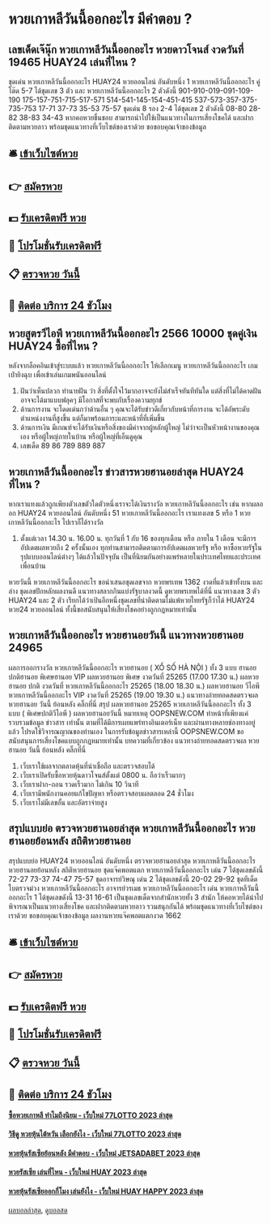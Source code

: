 # หวยเกาหลีวันนี้ออกอะไร มีคำตอบ ?
## เลขเด็ดเจ๊นุ๊ก หวยเกาหลีวันนี้ออกอะไร หวยดาวโจนส์ งวดวันที่ 19465 HUAY24 เล่นที่ไหน ?
ชุดเด่น หวยเกาหลีวันนี้ออกอะไร HUAY24 หวยออนไลน์ อันดับหนึ่ง 1 หวยเกาหลีวันนี้ออกอะไร คู่โต๊ด 5-7 ได้ชุดเลข 3 ตัว และ หวยเกาหลีวันนี้ออกอะไร 2 ตัวดังนี้
901-910-019-091-109-190
175-157-751-715-517-571
514-541-145-154-451-415
537-573-357-375-735-753
17-71
37-73
35-53
75-57
ชุดเด่น 8 รอง 2-4 ได้ชุดเลข 2 ตัวดังนี้
08-80
28-82
38-83
34-43
หากคอหวยชื่นชอบ สามารถนำไปใช้เป็นแนวทางในการเสี่ยงโชคได้ และฝากติดตามหวยลาว พร้อมชุดแนวทางที่เว็บไซต์ของเราด้วย
ขอขอบคุณเจ้าของข้อมูล

## 🛎 [เข้าเว็บไซต์หวย](https://bit.ly/3BG5bNw)
## 👉 [สมัครหวย](https://bit.ly/3BG5bNw)
## 💵 [รับเครดิตฟรี หวย](https://bit.ly/3C3mvgS)
## 👑 [โปรโมชั่นรับเครดิตฟรี](https://bit.ly/3C3mvgS)
## 📋 [ตรวจหวย วันนี้](https://bit.ly/3C3mvgS)
## 📱 [ติดต่อ บริการ 24 ชัวโมง](https://bit.ly/3C3mvgS)

## หวยสูตรวีไอพี หวยเกาหลีวันนี้ออกอะไร 2566 10000 ชุดคู่เงิน HUAY24 ซื้อที่ไหน ?
หลังจากล็อคอินเข้าสู่ระบบแล้ว หวยเกาหลีวันนี้ออกอะไร ให้เลือกเมนู หวยเกาหลีวันนี้ออกอะไร เกมเป่ายิงฉุบ เพื่อเข้าเล่นเกมพนันออนไลน์
1. ฝันว่าเห็นปลวก ทำนายฝัน ว่า สิ่งที่ตั้งใจไว้มากอาจจะยังไม่สำเร็จทันทีทันใด แต่สิ่งที่ไม่ได้คาดฝันอาจจะได้มาแบบฟลุคๆ มีโอกาสที่จะพบกับเรื่องความทุกข์
2. ด้านการงาน จะโดดเด่นกว่าด้านอื่น ๆ คุณจะได้รับข่าวดีเกี่ยวกับหน้าที่การงาน จะได้อัพระดับตำแหน่งงานที่สูงขึ้น แต่ก็มาพร้อมภาระและหน้าที่ที่เพิ่มขึ้น
3. ด้านการเงิน มีเกณฑ์จะได้รับเงินหรือสิ่งของมีค่าจากผู้หลักผู้ใหญ่ ไม่ว่าจะเป็นหัวหน้างานของคุณเอง หรือผู้ใหญ่ภายในบ้าน หรือผู้ใหญ่ที่เอ็นดูคุณ
4. เลขเด็ด 89 86 789 889 887

## หวยเกาหลีวันนี้ออกอะไร ข่าวสารหวยฮานอยล่าสุด HUAY24 ที่ไหน ?
หากเราแทงแล้วถูกเพียงตัวเลขตัวใดตัวหนึ่งเราจะได้เงินรางวัล หวยเกาหลีวันนี้ออกอะไร เช่น หากผลออก HUAY24 หวยออนไลน์ อันดับหนึ่ง 51 หวยเกาหลีวันนี้ออกอะไร เราแทงเลข 5 หรือ 1 หวยเกาหลีวันนี้ออกอะไร ไปเราก็ได้รางวัล
1. ตั้งแต่เวลา 14.30 น. 16.00 น. ทุกวันที่ 1 กับ 16 ของทุกเดือน หรือ ภายใน 1 เดือน จะมีการอัปเดตผลหวยถึง 2 ครั้งนั้นเอง ทุกท่านสามารถติดตามการอัปเดตผลหวยรัฐ หรือ หาซื้อหวยรัฐในรุปแบบออนไลน์ต่างๆ ได้แล้วในปัจจุบัน เป็นที่นิยมกันอย่างแพร่หลายในประเทศไทยและประเทศเพื่อนบ้าน

หวยวันนี้ หวยเกาหลีวันนี้ออกอะไร ขอนำเสนอชุดเลขจาก หวยพรเทพ 1362 งวดที่แล้วเข้าทั้งบน และล่าง ชุดเลขปักหลักผลงานดี แนวทางสลากกินแบ่งรัฐบาลงวดนี้ ดูหวยพรเทพได้ที่นี่ แนวทางเลข 3 ตัว HUAY24 และ 2 ตัว เรียกได้ว่าเป้นอีกหนึ่งชุดเลขที่น่าติดตามไม่แพ้หวยไทยรัฐก็ว่าได้ HUAY24 หวย24 หวยออนไลน์ ทั้งนี้ขอสนับสนุนให้เสี่ยงโชคอย่างถูกกฎหมายเท่านั้น

## หวยเกาหลีวันนี้ออกอะไร หวยฮานอยวันนี้ แนวทางหวยฮานอย 24965
ผลการออกรางวัล หวยเกาหลีวันนี้ออกอะไร หวยฮานอย ( XỔ SỐ HÀ NỘI ) ทั้ง 3 แบบ ฮานอย ปกติฮานอย พิเศษฮานอย VIP
ผลหวยฮานอย พิเศษ งวดวันที่ 25265 (17.00 17.30 น.)
ผลหวยฮานอย ปกติ งวดวันที่ หวยเกาหลีวันนี้ออกอะไร 25265 (18.00 18.30 น.)
ผลหวยฮานอย วีไอพี หวยเกาหลีวันนี้ออกอะไร VIP งวดวันที่ 25265 (19.00 19.30 น.)
 แนวทางถ่ายทอดสดตรวจผล หวยฮานอย วันนี้ ย้อนหลัง คลิ๊กที่นี่ 
สรุป ผลหวยฮานอย 25265 หวยเกาหลีวันนี้ออกอะไร ทั้ง 3 แบบ ( พิเศษปกติวีไอพี ) ผลหวยฮานอยวันนี้
หมายเหตุ OOPSNEW.COM ทำหน้าที่เพียงแค่รวบรวมข้อมูล ข่าวสาร เท่านั้น ตามที่ได้มีการเผยแพร่ทางอินเตอร์เน็ท และผ่านทางหลายช่องทางอยู่แล้ว โปรดใช้วิจารณญาณของท่านเอง ในการรับข้อมูลข่าวสารเหล่านี้ OOPSNEW.COM ขอสนับสนุนการเสี่ยงโชคแบบถูกกฎหมายเท่านั้น
บทความที่เกี่ยวข้อง
แนวทางถ่ายทอดสดตรวจผล หวยฮานอย วันนี้ ย้อนหลัง คลิ๊กที่นี่
1. เว็บเราใช้ผลจากตลาดหุ้นที่น่าเชื่อถือ และตรวจสอบได้
2. เว็บเราเปิดรับซื้อหวยหุ้นดาวโจนส์ตั้งแต่ 0800 น. ถือว่าเร็วมากๆ
3. เว็บเราฝาก-ถอน รวดเร็วมาก ไม่เกิน 10 วินาที
4. เว็บเรามีพนักงานคอยแก้ไขปัญหา หรือตรวจสอบผลตลอด 24 ชั่วโมง
5. เว็บเราไม่มีเลขอั้น และอัตราจ่ายสูง

## สรุปแบบย่อ ตรวจหวยฮานอยล่าสุด หวยเกาหลีวันนี้ออกอะไร หวยฮานอยย้อนหลัง สถิติหวยฮานอย
สรุปแบบย่อ HUAY24 หวยออนไลน์ อันดับหนึ่ง ตรวจหวยฮานอยล่าสุด หวยเกาหลีวันนี้ออกอะไร หวยฮานอยย้อนหลัง สถิติหวยฮานอย ชุดแจ๊คพอตแตก หวยเกาหลีวันนี้ออกอะไร เด่น 7 ได้ชุดเลขดังนี้
72-27
73-37
74-47
75-57
ชุดอาจารย์วิษณุ เด่น 2 ได้ชุดเลขดังนี้
20-02
29-92
ชุดทีเด็ดใบตรวจม่วง หวยเกาหลีวันนี้ออกอะไร อาจารย์วรเมธ หวยเกาหลีวันนี้ออกอะไร เด่น หวยเกาหลีวันนี้ออกอะไร 1 ได้ชุดเลขดังนี้
13-31
16-61
เป็นชุดเลขเด็ดจากสำนักหวยทั้ง 3 สำนัก ให้คอหวยได้นำไปพิจารณาเป็นแนวทางเสี่ยงโชค และฝากติดตามหวยลาว รวมสนุกกันได้ พร้อมชุดแนวทางที่เว็บไซต์ของเราด้วย
ขอขอบคุณเจ้าของข้อมูล
ผลงานหวยแจ๊คพอตแตกงวด 1662


## 🛎 [เข้าเว็บไซต์หวย](https://bit.ly/3BG5bNw)
## 👉 [สมัครหวย](https://bit.ly/3BG5bNw)
## 💵 [รับเครดิตฟรี หวย](https://bit.ly/3C3mvgS)
## 👑 [โปรโมชั่นรับเครดิตฟรี](https://bit.ly/3C3mvgS)
## 📋 [ตรวจหวย วันนี้](https://bit.ly/3C3mvgS)
## 📱 [ติดต่อ บริการ 24 ชัวโมง](https://bit.ly/3C3mvgS)

#### [ซื้อหวยเกาหลี ทำไมถึงนิยม - เว็บใหม่ 77LOTTO 2023 ล่าสุด](https://atom.io/themes/ซื้อหวยเกาหลี%20ทำไมถึงนิยม%20-%20เว็บใหม่%2077lotto%202023%20ล่าสุด)
#### [วิธีดู หวยหุ้นไต้หวัน เลือกยังไง - เว็บใหม่ 77LOTTO 2023 ล่าสุด](https://atom.io/themes/วิธีดู%20หวยหุ้นไต้หวัน%20เลือกยังไง%20-%20เว็บใหม่%2077lotto%202023%20ล่าสุด)
#### [หวยหุ้นรัสเซียย้อนหลัง มีคำตอบ - เว็บใหม่ JETSADABET 2023 ล่าสุด](https://atom.io/themes/หวยหุ้นรัสเซียย้อนหลัง%20มีคำตอบ%20-%20เว็บใหม่%20jetsadabet%202023%20ล่าสุด)
#### [หวยรัสเซีย เล่นที่ไหน - เว็บใหม่ HUAY 2023 ล่าสุด](https://atom.io/themes/หวยรัสเซีย%20เล่นที่ไหน%20-%20เว็บใหม่%20huay%202023%20ล่าสุด)
#### [หวยหุ้นรัสเซียออกกี่โมง เล่นยังไง - เว็บใหม่ HUAY HAPPY 2023 ล่าสุด](https://atom.io/themes/หวยหุ้นรัสเซียออกกี่โมง%20เล่นยังไง%20-%20เว็บใหม่%20huay%20happy%202023%20ล่าสุด)

[ผลบอลล่าสุด](https://siamsport.tv "ผลบอลล่าสุด"), [ดูบอลสด](https://siamsport.tv/ดูบอลสด "ดูบอลสด")